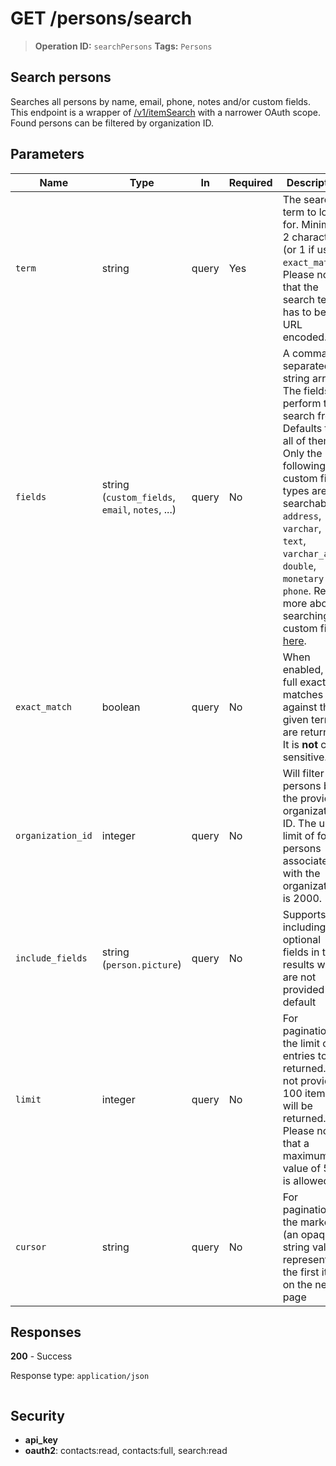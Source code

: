 # GET /persons/search

> **Operation ID:** `searchPersons`
> **Tags:** `Persons`

## Search persons

Searches all persons by name, email, phone, notes and/or custom fields. This endpoint is a wrapper of <a href="https://developers.pipedrive.com/docs/api/v1/ItemSearch#searchItem">/v1/itemSearch</a> with a narrower OAuth scope. Found persons can be filtered by organization ID.

## Parameters

| Name | Type | In | Required | Description |
|------|------|-------|----------|-------------|
| `term` | string | query | Yes | The search term to look for. Minimum 2 characters (or 1 if using `exact_match`). Please note that the search term has to be URL encoded. |
| `fields` | string (`custom_fields`, `email`, `notes`, ...) | query | No | A comma-separated string array. The fields to perform the search from. Defaults to all of them. Only the following custom field types are searchable: `address`, `varchar`, `text`, `varchar_auto`, `double`, `monetary` and `phone`. Read more about searching by custom fields <a href="https://support.pipedrive.com/en/article/search-finding-what-you-need#searching-by-custom-fields" target="_blank" rel="noopener noreferrer">here</a>. |
| `exact_match` | boolean | query | No | When enabled, only full exact matches against the given term are returned. It is <b>not</b> case sensitive. |
| `organization_id` | integer | query | No | Will filter persons by the provided organization ID. The upper limit of found persons associated with the organization is 2000. |
| `include_fields` | string (`person.picture`) | query | No | Supports including optional fields in the results which are not provided by default |
| `limit` | integer | query | No | For pagination, the limit of entries to be returned. If not provided, 100 items will be returned. Please note that a maximum value of 500 is allowed. |
| `cursor` | string | query | No | For pagination, the marker (an opaque string value) representing the first item on the next page |

## Responses

**200** - Success

Response type: `application/json`

```

```


## Security

- **api_key**
- **oauth2**: contacts:read, contacts:full, search:read